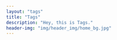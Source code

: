 ```yaml
---
layout: "tags"
title: "Tags"
description: "Hey, this is Tags."
header-img: "img/header_img/home_bg.jpg"
---
```

